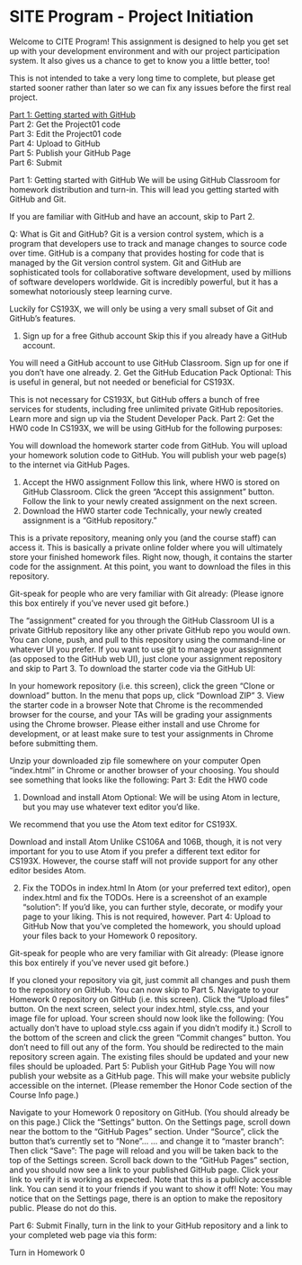 # SITE Program - Project Initiation
Welcome to CITE Program! This assignment is designed to help you get set up with your development environment and with our project participation system. It also gives us a chance to get to know you a little better, too!

This is not intended to take a very long time to complete, but please get started sooner rather than later so we can fix any issues before the first real project.

[Part 1: Getting started with GitHub](#part-1)  
Part 2: Get the Project01 code  
Part 3: Edit the Project01 code  
Part 4: Upload to GitHub  
Part 5: Publish your GitHub Page  
Part 6: Submit  

Part 1: Getting started with GitHub
We will be using GitHub Classroom for homework distribution and turn-in. This will lead you getting started with GitHub and Git.

If you are familiar with GitHub and have an account, skip to Part 2.

Q: What is Git and GitHub?
Git is a version control system, which is a program that developers use to track and manage changes to source code over time.
GitHub is a company that provides hosting for code that is managed by the Git version control system.
Git and GitHub are sophisticated tools for collaborative software development, used by millions of software developers worldwide. Git is incredibly powerful, but it has a somewhat notoriously steep learning curve.

Luckily for CS193X, we will only be using a very small subset of Git and GitHub’s features.

1. Sign up for a free Github account
Skip this if you already have a GitHub account.

You will need a GitHub account to use GitHub Classroom.
Sign up for one if you don’t have one already.
2. Get the GitHub Education Pack
Optional: This is useful in general, but not needed or beneficial for CS193X.

This is not necessary for CS193X, but GitHub offers a bunch of free services for students, including free unlimited private GitHub repositories.
Learn more and sign up via the Student Developer Pack.
Part 2: Get the HW0 code
In CS193X, we will be using GitHub for the following purposes:

You will download the homework starter code from GitHub.
You will upload your homework solution code to GitHub.
You will publish your web page(s) to the internet via GitHub Pages.
1. Accept the HW0 assignment
Follow this link, where HW0 is stored on GitHub Classroom.
Click the green “Accept this assignment” button. 
Follow the link to your newly created assignment on the next screen. 
2. Download the HW0 starter code
Technically, your newly created assignment is a “GitHub repository.”

This is a private repository, meaning only you (and the course staff) can access it.
This is basically a private online folder where you will ultimately store your finished homework files. Right now, though, it contains the starter code for the assignment.
At this point, you want to download the files in this repository.

Git-speak for people who are very familiar with Git already:
(Please ignore this box entirely if you’ve never used git before.)

The “assignment” created for you through the GitHub Classroom UI is a private GitHub repository like any other private GitHub repo you would own.
You can clone, push, and pull to this repository using the command-line or whatever UI you prefer.
If you want to use git to manage your assignment (as opposed to the GitHub web UI), just clone your assignment repository and skip to Part 3.
To download the starter code via the GitHub UI:

In your homework repository (i.e. this screen), click the green “Clone or download” button. 
In the menu that pops up, click “Download ZIP” 
3. View the starter code in a browser
Note that Chrome is the recommended browser for the course, and your TAs will be grading your assignments using the Chrome browser. Please either install and use Chrome for development, or at least make sure to test your assignments in Chrome before submitting them.

Unzip your downloaded zip file somewhere on your computer
Open “index.html” in Chrome or another browser of your choosing.
You should see something that looks like the following: 
Part 3: Edit the HW0 code
1. Download and install Atom
Optional: We will be using Atom in lecture, but you may use whatever text editor you’d like.

We recommend that you use the Atom text editor for CS193X.

Download and install Atom
Unlike CS106A and 106B, though, it is not very important for you to use Atom if you prefer a different text editor for CS193X. However, the course staff will not provide support for any other editor besides Atom.

2. Fix the TODOs in index.html
In Atom (or your preferred text editor), open index.html and fix the TODOs.
Here is a screenshot of an example “solution”: 
If you’d like, you can further style, decorate, or modify your page to your liking. This is not required, however.
Part 4: Upload to GitHub
Now that you’ve completed the homework, you should upload your files back to your Homework 0 repository.

Git-speak for people who are very familiar with Git already:
(Please ignore this box entirely if you’ve never used git before.)

If you cloned your repository via git, just commit all changes and push them to the repository on GitHub.
You can now skip to Part 5.
Navigate to your Homework 0 repository on GitHub (i.e. this screen).
Click the “Upload files” button. 
On the next screen, select your index.html, style.css, and your image file for upload. Your screen should now look like the following: 
(You actually don’t have to upload style.css again if you didn’t modify it.)
Scroll to the bottom of the screen and click the green “Commit changes” button. You don’t need to fill out any of the form. 
You should be redirected to the main repository screen again. The existing files should be updated and your new files should be uploaded.
Part 5: Publish your GitHub Page
You will now publish your website as a GitHub page. This will make your website publicly accessible on the internet. (Please remember the Honor Code section of the Course Info page.)

Navigate to your Homework 0 repository on GitHub. (You should already be on this page.)
Click the “Settings” button. 
On the Settings page, scroll down near the bottom to the “GitHub Pages” section. Under “Source”, click the button that’s currently set to “None”… 
… and change it to “master branch”: 
Then click “Save”: 
The page will reload and you will be taken back to the top of the Settings screen.
Scroll back down to the “GitHub Pages” section, and you should now see a link to your published GitHub page. 
Click your link to verify it is working as expected.
Note that this is a publicly accessible link. You can send it to your friends if you want to show it off!
Note: You may notice that on the Settings page, there is an option to make the repository public. Please do not do this.

Part 6: Submit
Finally, turn in the link to your GitHub repository and a link to your completed web page via this form:

Turn in Homework 0
